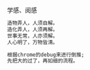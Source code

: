 学感、阅感

```tex
造物弄人，人须自解。
造化弄人，人须再解。
世事无常，人亦须解。
人心明了，万物皆清。
```

```tex
根据chrome的debug来进行倒推;
先把大的过了，再如细的流程。
```